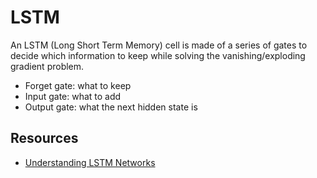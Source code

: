 # LSTM

An LSTM (Long Short Term Memory) cell is made of a series of gates to decide which information to keep while solving the vanishing/exploding gradient problem.
* Forget gate: what to keep
* Input gate: what to add
* Output gate: what the next hidden state is

## Resources

* [Understanding LSTM Networks](https://colah.github.io/posts/2015-08-Understanding-LSTMs/)
